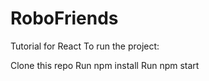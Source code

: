 # RoboFriends
Tutorial for React To run the project:

Clone this repo
Run npm install
Run npm start
